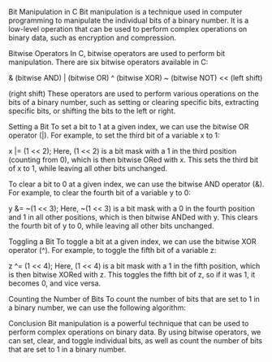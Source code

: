 Bit Manipulation in C Bit manipulation is a technique used in computer programming to manipulate the individual bits of a binary number. It is a low-level operation that can be used to perform complex operations on binary data, such as encryption and compression.

Bitwise Operators In C, bitwise operators are used to perform bit manipulation. There are six bitwise operators available in C:

& (bitwise AND) | (bitwise OR) ^ (bitwise XOR) ~ (bitwise NOT) << (left shift)

(right shift) These operators are used to perform various operations on the bits of a binary number, such as setting or clearing specific bits, extracting specific bits, or shifting the bits to the left or right.

Setting a Bit To set a bit to 1 at a given index, we can use the bitwise OR operator (|). For example, to set the third bit of a variable x to 1:

x |= (1 << 2); Here, (1 << 2) is a bit mask with a 1 in the third position (counting from 0), which is then bitwise ORed with x. This sets the third bit of x to 1, while leaving all other bits unchanged.

To clear a bit to 0 at a given index, we can use the bitwise AND operator (&). For example, to clear the fourth bit of a variable y to 0:

y &= ~(1 << 3); Here, ~(1 << 3) is a bit mask with a 0 in the fourth position and 1 in all other positions, which is then bitwise ANDed with y. This clears the fourth bit of y to 0, while leaving all other bits unchanged.

Toggling a Bit To toggle a bit at a given index, we can use the bitwise XOR operator (^). For example, to toggle the fifth bit of a variable z:

z ^= (1 << 4); Here, (1 << 4) is a bit mask with a 1 in the fifth position, which is then bitwise XORed with z. This toggles the fifth bit of z, so if it was 1, it becomes 0, and vice versa.

Counting the Number of Bits To count the number of bits that are set to 1 in a binary number, we can use the following algorithm:

Conclusion Bit manipulation is a powerful technique that can be used to perform complex operations on binary data. By using bitwise operators, we can set, clear, and toggle individual bits, as well as count the number of bits that are set to 1 in a binary number.